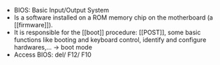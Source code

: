 - BIOS: Basic Input/Output System
- Is a software installed on a ROM memory chip on the motherboard (a [[firmware]]).
- It is responsible for the [[boot]] procedure: [[POST]], some basic functions like booting and keyboard control, identify and configure hardwares,... -> boot mode
- Access BIOS: del/ F12/ F10
